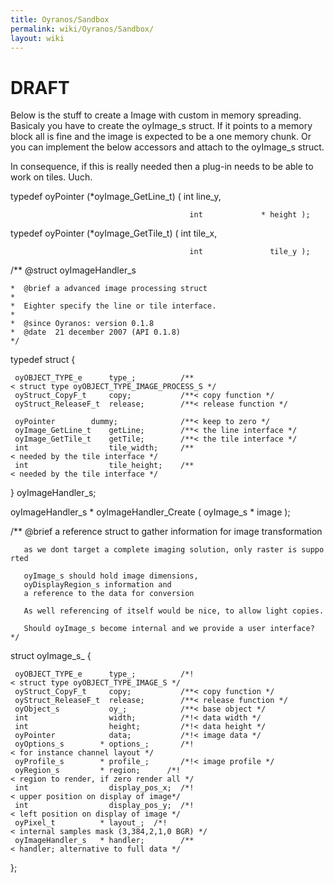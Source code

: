 ```yaml
---
title: Oyranos/Sandbox
permalink: wiki/Oyranos/Sandbox/
layout: wiki
---
```


DRAFT
=====

Below is the stuff to create a Image with custom in memory spreading.
Basicaly you have to create the oyImage\_s struct. If it points to a
memory block all is fine and the image is expected to be a one memory
chunk. Or you can implement the below accessors and attach to the
oyImage\_s struct.

In consequence, if this is really needed then a plug-in needs to be able
to work on tiles. Uuch.

typedef oyPointer (\*oyImage\_GetLine\_t) ( int line\_y,

`                                        int             * height );`

typedef oyPointer (\*oyImage\_GetTile\_t) ( int tile\_x,

`                                        int               tile_y );`

/\*\* @struct oyImageHandler\_s

`*  @brief a advanced image processing struct`  
`*`  
`*  Eighter specify the line or tile interface.`  
`*`  
`*  @since Oyranos: version 0.1.8`  
`*  @date  21 december 2007 (API 0.1.8)`  
`*/`

typedef struct {

` oyOBJECT_TYPE_e      type_;          /**< struct type oyOBJECT_TYPE_IMAGE_PROCESS_S */`  
` oyStruct_CopyF_t     copy;           /**< copy function */`  
` oyStruct_ReleaseF_t  release;        /**< release function */`

` oyPointer        dummy;              /**< keep to zero */`  
` oyImage_GetLine_t    getLine;        /**< the line interface */`  
` oyImage_GetTile_t    getTile;        /**< the tile interface */`  
` int                  tile_width;     /**< needed by the tile interface */`  
` int                  tile_height;    /**< needed by the tile interface */`

} oyImageHandler\_s;

oyImageHandler\_s \* oyImageHandler\_Create ( oyImage\_s \* image );

/\*\* @brief a reference struct to gather information for image
transformation

`   as we dont target a complete imaging solution, only raster is supported`

`   oyImage_s should hold image dimensions,`  
`   oyDisplayRegion_s information and`  
`   a reference to the data for conversion`

`   As well referencing of itself would be nice, to allow light copies.`

`   Should oyImage_s become internal and we provide a user interface?`  
`*/`

struct oyImage\_s\_ {

` oyOBJECT_TYPE_e      type_;          /*!< struct type oyOBJECT_TYPE_IMAGE_S */`  
` oyStruct_CopyF_t     copy;           /**< copy function */`  
` oyStruct_ReleaseF_t  release;        /**< release function */`  
` oyObject_s           oy_;            /**< base object */`  
` int                  width;          /*!< data width */`  
` int                  height;         /*!< data height */`  
` oyPointer            data;           /*!< image data */`  
` oyOptions_s        * options_;       /*!< for instance channel layout */`  
` oyProfile_s        * profile_;       /*!< image profile */`  
` oyRegion_s         * region;      /*!< region to render, if zero render all */`  
` int                  display_pos_x;  /*!< upper position on display of image*/`  
` int                  display_pos_y;  /*!< left position on display of image */`  
` oyPixel_t          * layout_;  /*!< internal samples mask (3,384,2,1,0 BGR) */`  
` oyImageHandler_s   * handler;        /**< handler; alternative to full data */`

};
